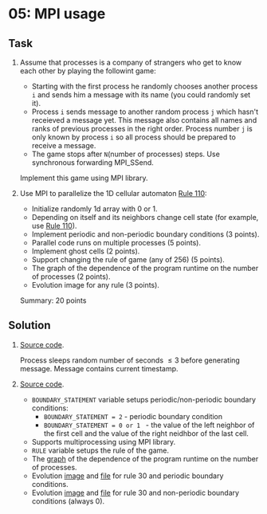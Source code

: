 # 05: MPI usage

## Task

1. Assume that processes is a company of strangers who get to know each other by playing the followint game:
    * Starting with the first process he randomly chooses another process ```i``` and sends him a message with its name (you could randomly set it).
    * Process ```i``` sends message to another random process ```j``` which hasn't receieved a message yet. This message also contains all names and ranks of previous processes in the right order. Process number ```j``` is only known by process ```i``` so all process should be prepared to receive a message.
    * The game stops after ```N```(number of processes) steps. Use synchronous forwarding MPI_SSend.

    Implement this game using MPI library.
2. Use MPI to parallelize the 1D cellular automaton [Rule 110](https://en.wikipedia.org/wiki/Rule_110):
   * Initialize randomly 1d array with 0 or 1.
   * Depending on itself and its neighbors change cell state (for example, use [Rule 110](https://en.wikipedia.org/wiki/Rule_110#Definition)).
   * Implement periodic and non-periodic boundary conditions (3 points).
   * Parallel code runs on multiple processes (5 points).
   * Implement ghost cells (2 points).
   * Support changing the rule of game (any of 256) (5 points).
   * The graph of the dependence of the program runtime on the number of processes (2 points).
   * Evolution image for any rule (3 points).

   Summary: 20 points
## Solution

1. [Source code](https://github.com/dmitriyklebanov/made_2020_hpc/tree/master/5/1.c).

    Process sleeps random number of seconds $\le 3$ before generating message. Message contains current timestamp.

2. [Source code](https://github.com/dmitriyklebanov/made_2020_hpc/tree/master/5/2/2.c).
    * ```BOUNDARY_STATEMENT``` variable setups periodic/non-periodic boundary conditions:
      *  ```BOUNDARY_STATEMENT = 2``` - periodic boundary condition
      *  ```BOUNDARY_STATEMENT = 0 or 1 ``` - the value of the left neighbor of the first cell and the value of the right neidhbor of the last cell.
   * Supports multiprocessing using MPI library.
   * ```RULE``` variable setups the rule of the game.
   * The [graph](https://github.com/dmitriyklebanov/made_2020_hpc/tree/master/5/2/results/size5040_iter5000.png) of the dependence of the program runtime on the number of processes.
   * Evolution [image](https://github.com/dmitriyklebanov/made_2020_hpc/tree/master/5/2/results/size80_rule30_periodic.png) and [file](https://github.com/dmitriyklebanov/made_2020_hpc/tree/master/5/2/results/size80_rule30_periodic.txt) for rule 30 and periodic boundary conditions.
   * Evolution [image](https://github.com/dmitriyklebanov/made_2020_hpc/tree/master/5/2/results/size80_rule30_non_periodic0.png) and [file](https://github.com/dmitriyklebanov/made_2020_hpc/tree/master/5/2/results/size80_rule30_non_periodic0.txt) for rule 30 and non-periodic boundary conditions (always 0).
